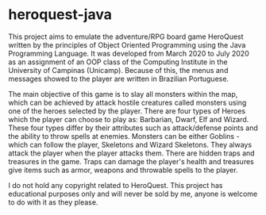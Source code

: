 # heroquest-java

This project aims to emulate the adventure/RPG board game HeroQuest written by the principles of Object Oriented Programming using the Java Programming Language.
It was developed from March 2020 to July 2020 as an assignment of an OOP class of the Computing Institute in the University of Campinas (Unicamp). Because of this, the menus and messages showed to the player are written in Brazilian Portuguese.

The main objective of this game is to slay all monsters within the map, which can be achieved by attack hostile creatures called monsters using one of the heroes selected by the player.
There are four types of Heroes which the player can choose to play as: Barbarian, Dwarf, Elf and Wizard. These four types differ by their attributes such as attack/defense points and the ability to throw spells at enemies.
Monsters can be either Goblins - which can follow the player, Skeletons and Wizard Skeletons. They always attack the player when the player attacks them.
There are hidden traps and treasures in the game. Traps can damage the player's health and treasures give items such as armor, weapons and throwable spells to the player.

I do not hold any copyright related to HeroQuest. This project has educational purposes only and will never be sold by me, anyone is welcome to do with it as they please.
